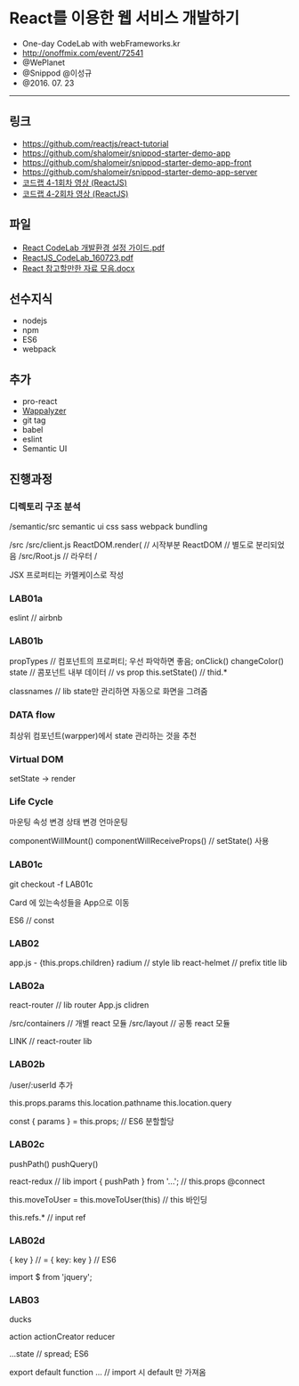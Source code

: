 # React를 이용한 웹 서비스 개발하기

* One-day CodeLab with webFrameworks.kr
* http://onoffmix.com/event/72541
* @WePlanet
* @Snippod @이성규
* @2016. 07. 23

---


## 링크

* https://github.com/reactjs/react-tutorial
* https://github.com/shalomeir/snippod-starter-demo-app
* https://github.com/shalomeir/snippod-starter-demo-app-front
* https://github.com/shalomeir/snippod-starter-demo-app-server
* [코드랩 4-1회차 영상 (ReactJS)](http://wepla.net/?p=1573)
* [코드랩 4-2회차 영상 (ReactJS)](#)

## 파일

* [React CodeLab 개발환경 설정 가이드.pdf](https://docs.google.com/document/d/1PPooko0uzUanYZMwKrEUXUWMD3FXCarKhVxGq5_Kip0/edit?pref=2&pli=1)
* [ReactJS_CodeLab_160723.pdf](https://drive.google.com/file/d/0B9ltVFRI_UMiTjdNYzc5UklQTVU/view?pref=2&pli=1)
* [React 참고할만한 자료 모음.docx](https://docs.google.com/document/d/1Rc6ZUQp6kYx6SBPaemo0vP290lBf1nYelErsP2GDgL8/edit?pref=2&pli=1)

## 선수지식

* nodejs
* npm
* ES6
* webpack

## 추가

- pro-react
- [Wappalyzer](https://chrome.google.com/webstore/detail/wappalyzer/gppongmhjkpfnbhagpmjfkannfbllamg?utm_source=chrome-ntp-icon)
- git tag
- babel
- eslint
- Semantic UI

## 진행과정

### 디렉토리 구조 분석
/semantic/src
semantic ui
css
sass
webpack
bundling

/src
/src/client.js
ReactDOM.render( // 시작부분
ReactDOM // 별도로 분리되었음
/src/Root.js // 라우터
/


JSX
프로퍼티는 카멜케이스로 작성

### LAB01a

eslint // airbnb

### LAB01b

propTypes // 컴포넌트의 프로퍼티; 우선 파악하면 좋음;
onClick()
changeColor()
state // 콤포넌트 내부 데이터 // vs prop
this.setState() // thid.*

classnames // lib
state만 관리하면 자동으로 화면을 그려줌

### DATA flow

최상위 컴포넌트(warpper)에서 state 관리하는 것을 추천

### Virtual DOM

setState -> render

### Life Cycle

마운팅
속성 변경
상태 변경
언마운팅

componentWillMount()
componentWillReceiveProps() // setState() 사용

### LAB01c

git checkout -f LAB01c

Card 에 있는속성들을 App으로 이동

ES6 // const

###


### LAB02

app.js - {this.props.children}
radium // style lib
react-helmet // prefix title lib

### LAB02a

react-router // lib
router
App.js
clidren

/src/containers // 개별 react 모듈
/src/layout // 공통 react 모듈

LINK // react-router lib

### LAB02b

/user/:userId 추가

this.props.params
this.location.pathname
this.location.query

const { params } = this.props; // ES6 분할할당

### LAB02c

pushPath()
pushQuery()

react-redux // lib
import { pushPath } from '...'; // this.props
@connect

this.moveToUser = this.moveToUser(this) // this 바인딩

this.refs.* // input ref

### LAB02d

{ key } // = { key: key } // ES6

import $ from 'jquery';


### LAB03

ducks

action
actionCreator
reducer

...state // spread; ES6

export default function ... // import 시 default 만 가져옴


